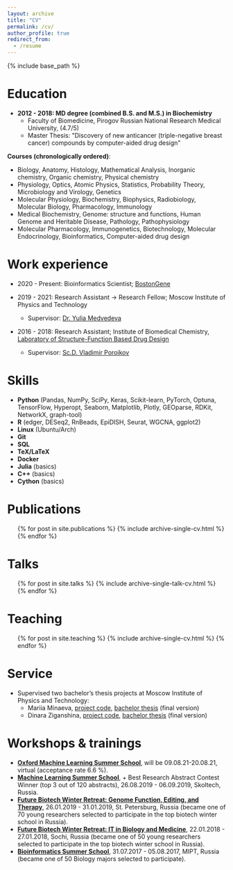 ```yaml
---
layout: archive
title: "CV"
permalink: /cv/
author_profile: true
redirect_from:
  - /resume
---
```


{% include base_path %}


Education
======
* **2012 - 2018: MD degree (combined B.S. and M.S.) in Biochemistry**
  - Faculty of Biomedicine, Pirogov Russian National Research Medical University, (4.7/5)
  - Master Thesis: "Discovery of new anticancer (triple-negative breast cancer) compounds by computer-aided drug design"

**Courses (chronologically ordered)**:
- Biology, Anatomy, Histology, Mathematical Analysis, Inorganic chemistry, Organic chemistry,
Physical chemistry 
- Physiology, Optics, Atomic Physics, Statistics, Probability Theory, Microbiology and Virology,
Genetics
-  Molecular Physiology, Biochemistry, Biophysics, Radiobiology, Molecular Biology, Pharmacology,
Immunology 
- Medical Biochemistry, Genome: structure and functions, Human Genome and Heritable Disease,
Pathology, Pathophysiology 
- Molecular Pharmacology, Immunogenetics, Biotechnology, Molecular Endocrinology, Bioinformatics,
Computer-aided drug design
  
Work experience
======
* 2020 - Present: Bioinformatics Scientist; [BostonGene](https://bostongene.com/publications/)
* 2019 - 2021: Research Assistant -> Research Fellow; Moscow Institute of Physics and Technology
  * Supervisor: [Dr. Yulia Medvedeva](http://scholar.google.ru/citations?user=iHU4ygoAAAAJ&hl=en)

* 2016 - 2018: Research Assistant; Institute of Biomedical Chemistry, [Laboratory of Structure-Function Based Drug Design](http://www.way2drug.com/)
  * Supervisor: [Sc.D. Vladimir Poroikov](https://scholar.google.ru/citations?user=F13hIJMAAAAJ&hl=en)
  
Skills
======
*  **Python** (Pandas, NumPy, SciPy, Keras, Scikit-learn, PyTorch, Optuna, TensorFlow,
Hyperopt, Seaborn, Matplotlib, Plotly, GEOparse, RDKit, NetworkX, graph-tool)
* **R** (edger, DESeq2, RnBeads, EpiDISH, Seurat, WGCNA, ggplot2)
* **Linux** (Ubuntu/Arch)
* **Git**
* **SQL**
* **TeX/LaTeX**
* **Docker**
* **Julia** (basics)
* **C++**  (basics)
* **Cython** (basics)

Publications
======
  <ul>{% for post in site.publications %}
    {% include archive-single-cv.html %}
  {% endfor %}</ul>
  
Talks
======
  <ul>{% for post in site.talks %}
    {% include archive-single-talk-cv.html %}
  {% endfor %}</ul>
  
Teaching
======
  <ul>{% for post in site.teaching %}
    {% include archive-single-cv.html %}
  {% endfor %}</ul>
  
Service
======
* Supervised two bachelor’s thesis projects at Moscow Institute of Physics and Technology:
    - Mariia Minaeva, [project code](https://github.com/marie-minaeva/Topo_CM/tree/develop), [bachelor thesis](https://github.com/marie-minaeva/MIPT_bachelor_thesis/) (final version)
    - Dinara Ziganshina, [project code](https://github.com/ziganshina-dinara/synergy_project/tree/rework), [bachelor thesis](https://github.com/ziganshina-dinara/bachelor_diplom) (final version)

Workshops & trainings
======
* **[Oxford Machine Learning Summer School](https://www.oxfordml.school/)**, will be 09.08.21-20.08.21, virtual (acceptance rate 6.6 %).
* **[Machine Learning Summer School](https://smiles.skoltech.ru/mlss2019)**, + Best Research Abstract Contest Winner (top 3 out of 120 abstracts), 26.08.2019 - 06.09.2019, Skoltech, Russia.
* **[Future Biotech Winter Retreat: Genome Function, Editing, and Therapy](http://winter2019.futurebiotech.ru/)**, 26.01.2019 -
31.01.2019, St. Petersburg, Russia (became one of 70 young researchers selected to participate in the top biotech winter school in Russia).
* **[Future Biotech Winter Retreat: IT in Biology and Medicine](http://winter2018.futurebiotech.ru/)**, 22.01.2018 - 27.01.2018, Sochi,
Russia (became one of 50 young researchers selected to participate in the top biotech winter school in
Russia).
* **[Bioinformatics Summer School](https://bioinf.me/en/education/summer/2017)**, 31.07.2017 - 05.08.2017, MIPT, Russia (became one of 50 Biology
majors selected to participate).